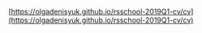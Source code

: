 [https://olgadenisyuk.github.io/rsschool-2019Q1-cv/cv](https://olgadenisyuk.github.io/rsschool-2019Q1-cv/cv)